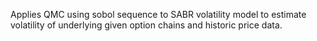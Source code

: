 Applies QMC using sobol sequence to SABR volatility model to estimate volatility of underlying given option chains and historic price data.
